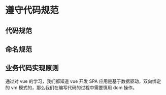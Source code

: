 # 遵守代码规范

## 代码规范

## 命名规范

## 业务代码实现原则

通过对 vue 的学习，我们都知道 vue 开发 SPA 应用是基于数据驱动，双向绑定的 vm 模式的，那么我们在编写代码的过程中需要慎用 dom 操作。